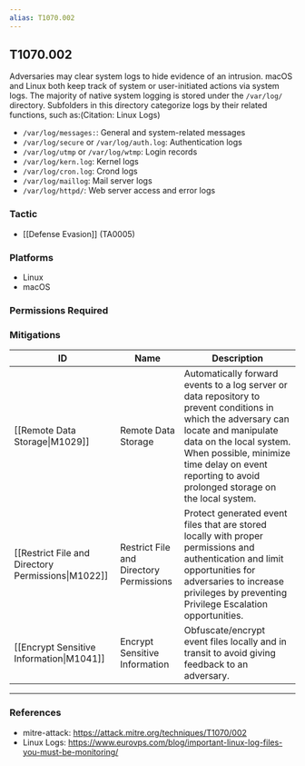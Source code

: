 ```yaml
---
alias: T1070.002
---
```


## T1070.002

Adversaries may clear system logs to hide evidence of an intrusion. macOS and Linux both keep track of system or user-initiated actions via system logs. The majority of native system logging is stored under the <code>/var/log/</code> directory. Subfolders in this directory categorize logs by their related functions, such as:(Citation: Linux Logs)

* <code>/var/log/messages:</code>: General and system-related messages
* <code>/var/log/secure</code> or <code>/var/log/auth.log</code>: Authentication logs
* <code>/var/log/utmp</code> or <code>/var/log/wtmp</code>: Login records
* <code>/var/log/kern.log</code>: Kernel logs
* <code>/var/log/cron.log</code>: Crond logs
* <code>/var/log/maillog</code>: Mail server logs
* <code>/var/log/httpd/</code>: Web server access and error logs



### Tactic
- [[Defense Evasion]] (TA0005)

### Platforms
- Linux
- macOS

### Permissions Required

### Mitigations

| ID | Name | Description |
| --- | --- | --- |
| [[Remote Data Storage\|M1029]] | Remote Data Storage | Automatically forward events to a log server or data repository to prevent conditions in which the adversary can locate and manipulate data on the local system. When possible, minimize time delay on event reporting to avoid prolonged storage on the local system. |
| [[Restrict File and Directory Permissions\|M1022]] | Restrict File and Directory Permissions | Protect generated event files that are stored locally with proper permissions and authentication and limit opportunities for adversaries to increase privileges by preventing Privilege Escalation opportunities. |
| [[Encrypt Sensitive Information\|M1041]] | Encrypt Sensitive Information | Obfuscate/encrypt event files locally and in transit to avoid giving feedback to an adversary. |


---
### References

- mitre-attack: https://attack.mitre.org/techniques/T1070/002
- Linux Logs: https://www.eurovps.com/blog/important-linux-log-files-you-must-be-monitoring/

